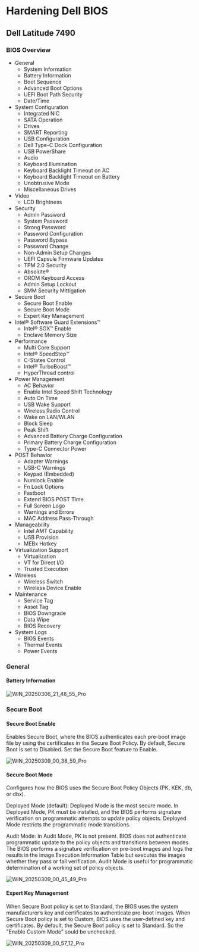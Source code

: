 # Hardening Dell BIOS
## Dell Latitude 7490
### BIOS Overview
* General
  * System Information
  * Battery Information
  * Boot Sequence
  * Advanced Boot Options
  * UEFI Boot Path Security
  * Date/Time
* System Configuration
  * Integrated NIC
  * SATA Operation
  * Drives
  * SMART Reporting
  * USB Configuration
  * Dell Type-C Dock Configuration
  * USB PowerShare
  * Audio
  * Keyboard Illumination
  * Keyboard Backlight Timeout on AC
  * Keyboard Backlight Timeout on Battery
  * Unobtrusive Mode
  * Miscellaneous Drives
* Video
  * LCD Brightness
* Security
  * Admin Password
  * System Password
  * Strong Password
  * Password Configuration
  * Password Bypass
  * Password Change
  * Non-Admin Setup Changes
  * UEFI Capsule Firmware Updates
  * TPM 2.0 Security
  * Absolute®
  * OROM Keyboard Access
  * Admin Setup Lockout
  * SMM Security Mittigation
* Secure Boot
  * Secure Boot Enable
  * Secure Boot Mode
  * Expert Key Management
* Intel® Software Guard Extensions™
  * Intel® SGX™ Enable
  * Enclave Memory Size
* Performance
  * Multi Core Support
  * Intel® SpeedStep™
  * C-States Control
  * Intel® TurboBoost™
  * HyperThread control
* Power Management
  * AC Behavior
  * Enable Intel Speed Shift Technology
  * Auto On Time
  * USB Wake Support
  * Wireless Radio Control
  * Wake on LAN/WLAN
  * Block Sleep
  * Peak Shift
  * Advanced Battery Charge Configuration
  * Primary Battery Charge Configuration
  * Type-C Connector Power
* POST Behavior
  * Adapter Warnings
  * USB-C Warnings
  * Keypad (Embedded)
  * Numlock Enable
  * Fn Lock Options
  * Fastboot
  * Extend BIOS POST Time
  * Full Screen Logo
  * Warnings and Errors
  * MAC Address Pass-Through
* Manageability
  * Intel AMT Capability
  * USB Provision
  * MEBx Hotkey
* Virtualization Support
  * Virtualization
  * VT for Direct I/O
  * Trusted Execution
* Wireless
  * Wireless Switch
  * Wireless Device Enable
* Maintenance
  * Service Tag
  * Asset Tag
  * BIOS Downgrade
  * Data Wipe
  * BIOS Recovery
* System Logs
  * BIOS Events
  * Thermal Events
  * Power Events

### General
#### Battery Information
![WIN_20250306_21_48_55_Pro](https://github.com/user-attachments/assets/3323d4ad-1bcd-46b1-95c2-ed9f0bc9c333)

### Secure Boot
#### Secure Boot Enable
Enables Secure Boot, where the BIOS authenticates each pre-boot image file by using the certificates in the Secure Boot Policy. 
By default, Secure Boot is set to Disabled. Set the Secure Boot feature to Enable.

![WIN_20250309_00_38_59_Pro](https://github.com/user-attachments/assets/b3b3a7f4-c174-411d-887b-68dda0a37bdf)

#### Secure Boot Mode
Configures how the BIOS uses the Secure Boot Policy Objects (PK, KEK, db, or dbx).

Deployed Mode (default): Deployed Mode is the most secure mode. In Deployed Mode, PK must be installed, and the BIOS performs signature verification on programmatic attempts to update policy objects. Deployed Mode restricts the programmatic mode transitions.

Audit Mode: In Audit Mode, PK is not present. BIOS does not authenticate programmatic update to the policy objects and transitions between modes. The BIOS performs a signature verification on pre-boot images and logs the results in the image Execution Information Table but executes the images whether they pass or fail verification. Audit Mode is useful for programmatic determination of a working set of policy objects.

![WIN_20250309_00_45_49_Pro](https://github.com/user-attachments/assets/2e1974dd-43e2-48f3-ad36-b4b69468d164)

#### Expert Key Management
When Secure Boot policy is set to Standard, the BIOS uses the system manufacturer’s key and certificates to authenticate pre-boot images. When Secure Boot policy is set to Custom, BIOS uses the user-defined key and certificates. By default, the Secure Boot policy is set to Standard. So the "Enable Custom Mode" sould be unchecked.

![WIN_20250309_00_57_12_Pro](https://github.com/user-attachments/assets/fc11d20c-8ce9-4062-9d05-d3502e0a67fd)
